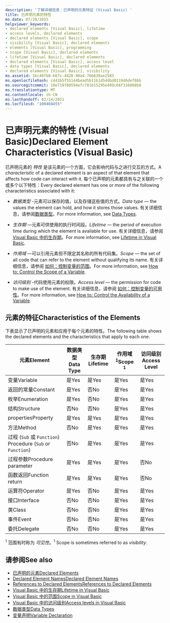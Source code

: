 ```yaml
---
description: '了解详细信息：已声明的元素特征 (Visual Basic) '
title: 已声明元素的特性
ms.date: 07/20/2015
helpviewer_keywords:
- declared elements [Visual Basic], lifetime
- access levels, declared elements
- declared elements [Visual Basic], scope
- visibility [Visual Basic], declared elements
- elements [Visual Basic], programming
- scope [Visual Basic], declared elements
- lifetime [Visual Basic], declared elements
- declared elements [Visual Basic], access level
- data types [Visual Basic], declared elements
- declared elements [Visual Basic], visibility
ms.assetid: 1bc40fb8-b67c-4428-90a4-76b630ae2583
ms.openlocfilehash: c441b5f55144bead5b11b1d5ddbd0119d6def86b
ms.sourcegitcommit: 10e719780594efc781b15295e499c66f316068b8
ms.translationtype: MT
ms.contentlocale: zh-CN
ms.lasthandoff: 02/14/2021
ms.locfileid: "100468455"
---
```

# <a name="declared-element-characteristics-visual-basic"></a><span data-ttu-id="20b68-103">已声明元素的特性 (Visual Basic)</span><span class="sxs-lookup"><span data-stu-id="20b68-103">Declared Element Characteristics (Visual Basic)</span></span>

<span data-ttu-id="20b68-104">已声明元素的 *特性* 是该元素的一个方面，它会影响代码与之进行交互的方式。</span><span class="sxs-lookup"><span data-stu-id="20b68-104">A *characteristic* of a declared element is an aspect of that element that affects how code can interact with it.</span></span> <span data-ttu-id="20b68-105">每个已声明的元素都具有与之关联的一个或多个以下特性：</span><span class="sxs-lookup"><span data-stu-id="20b68-105">Every declared element has one or more of the following characteristics associated with it:</span></span>  
  
- <span data-ttu-id="20b68-106">*数据类型* -元素可以保存的值，以及存储这些值的方式。</span><span class="sxs-lookup"><span data-stu-id="20b68-106">*Data type* — the values the element can hold, and how it stores those values.</span></span> <span data-ttu-id="20b68-107">有关详细信息，请参阅[数据类型](../../../language-reference/data-types/index.md)。</span><span class="sxs-lookup"><span data-stu-id="20b68-107">For more information, see [Data Types](../../../language-reference/data-types/index.md).</span></span>  
  
- <span data-ttu-id="20b68-108">*生存期* —元素可供使用的执行时间段。</span><span class="sxs-lookup"><span data-stu-id="20b68-108">*Lifetime* — the period of execution time during which the element is available for use.</span></span> <span data-ttu-id="20b68-109">有关详细信息，请参阅 [Visual Basic 中的生存期](lifetime.md)。</span><span class="sxs-lookup"><span data-stu-id="20b68-109">For more information, see [Lifetime in Visual Basic](lifetime.md).</span></span>  
  
- <span data-ttu-id="20b68-110">*作用域* —可以引用元素但不限定其名称的所有代码集。</span><span class="sxs-lookup"><span data-stu-id="20b68-110">*Scope* — the set of all code that can refer to the element without qualifying its name.</span></span> <span data-ttu-id="20b68-111">有关详细信息，请参阅 [如何：控制变量的范围](how-to-control-the-scope-of-a-variable.md)。</span><span class="sxs-lookup"><span data-stu-id="20b68-111">For more information, see [How to: Control the Scope of a Variable](how-to-control-the-scope-of-a-variable.md).</span></span>  
  
- <span data-ttu-id="20b68-112">*访问级别* -代码使用元素的权限。</span><span class="sxs-lookup"><span data-stu-id="20b68-112">*Access level* — the permission for code to make use of the element.</span></span> <span data-ttu-id="20b68-113">有关详细信息，请参阅 [如何：控制变量的可用性](how-to-control-the-availability-of-a-variable.md)。</span><span class="sxs-lookup"><span data-stu-id="20b68-113">For more information, see [How to: Control the Availability of a Variable](how-to-control-the-availability-of-a-variable.md).</span></span>  
  
## <a name="characteristics-of-the-elements"></a><span data-ttu-id="20b68-114">元素的特征</span><span class="sxs-lookup"><span data-stu-id="20b68-114">Characteristics of the Elements</span></span>  

 <span data-ttu-id="20b68-115">下表显示了已声明的元素和应用于每个元素的特性。</span><span class="sxs-lookup"><span data-stu-id="20b68-115">The following table shows the declared elements and the characteristics that apply to each one.</span></span>  
  
|<span data-ttu-id="20b68-116">元素</span><span class="sxs-lookup"><span data-stu-id="20b68-116">Element</span></span>|<span data-ttu-id="20b68-117">数据类型</span><span class="sxs-lookup"><span data-stu-id="20b68-117">Data Type</span></span>|<span data-ttu-id="20b68-118">生存期</span><span class="sxs-lookup"><span data-stu-id="20b68-118">Lifetime</span></span>|<span data-ttu-id="20b68-119">作用域 <sup>1</sup></span><span class="sxs-lookup"><span data-stu-id="20b68-119">Scope <sup>1</sup></span></span>|<span data-ttu-id="20b68-120">访问级别</span><span class="sxs-lookup"><span data-stu-id="20b68-120">Access Level</span></span>|  
|-------------|---------------|--------------|------------------------|------------------|  
|<span data-ttu-id="20b68-121">变量</span><span class="sxs-lookup"><span data-stu-id="20b68-121">Variable</span></span>|<span data-ttu-id="20b68-122">是</span><span class="sxs-lookup"><span data-stu-id="20b68-122">Yes</span></span>|<span data-ttu-id="20b68-123">是</span><span class="sxs-lookup"><span data-stu-id="20b68-123">Yes</span></span>|<span data-ttu-id="20b68-124">是</span><span class="sxs-lookup"><span data-stu-id="20b68-124">Yes</span></span>|<span data-ttu-id="20b68-125">是</span><span class="sxs-lookup"><span data-stu-id="20b68-125">Yes</span></span>|  
|<span data-ttu-id="20b68-126">返回的常量</span><span class="sxs-lookup"><span data-stu-id="20b68-126">Constant</span></span>|<span data-ttu-id="20b68-127">是</span><span class="sxs-lookup"><span data-stu-id="20b68-127">Yes</span></span>|<span data-ttu-id="20b68-128">否</span><span class="sxs-lookup"><span data-stu-id="20b68-128">No</span></span>|<span data-ttu-id="20b68-129">是</span><span class="sxs-lookup"><span data-stu-id="20b68-129">Yes</span></span>|<span data-ttu-id="20b68-130">是</span><span class="sxs-lookup"><span data-stu-id="20b68-130">Yes</span></span>|  
|<span data-ttu-id="20b68-131">枚举</span><span class="sxs-lookup"><span data-stu-id="20b68-131">Enumeration</span></span>|<span data-ttu-id="20b68-132">是</span><span class="sxs-lookup"><span data-stu-id="20b68-132">Yes</span></span>|<span data-ttu-id="20b68-133">否</span><span class="sxs-lookup"><span data-stu-id="20b68-133">No</span></span>|<span data-ttu-id="20b68-134">是</span><span class="sxs-lookup"><span data-stu-id="20b68-134">Yes</span></span>|<span data-ttu-id="20b68-135">是</span><span class="sxs-lookup"><span data-stu-id="20b68-135">Yes</span></span>|  
|<span data-ttu-id="20b68-136">结构</span><span class="sxs-lookup"><span data-stu-id="20b68-136">Structure</span></span>|<span data-ttu-id="20b68-137">否</span><span class="sxs-lookup"><span data-stu-id="20b68-137">No</span></span>|<span data-ttu-id="20b68-138">否</span><span class="sxs-lookup"><span data-stu-id="20b68-138">No</span></span>|<span data-ttu-id="20b68-139">是</span><span class="sxs-lookup"><span data-stu-id="20b68-139">Yes</span></span>|<span data-ttu-id="20b68-140">是</span><span class="sxs-lookup"><span data-stu-id="20b68-140">Yes</span></span>|  
|<span data-ttu-id="20b68-141">properties</span><span class="sxs-lookup"><span data-stu-id="20b68-141">Property</span></span>|<span data-ttu-id="20b68-142">是</span><span class="sxs-lookup"><span data-stu-id="20b68-142">Yes</span></span>|<span data-ttu-id="20b68-143">是</span><span class="sxs-lookup"><span data-stu-id="20b68-143">Yes</span></span>|<span data-ttu-id="20b68-144">是</span><span class="sxs-lookup"><span data-stu-id="20b68-144">Yes</span></span>|<span data-ttu-id="20b68-145">是</span><span class="sxs-lookup"><span data-stu-id="20b68-145">Yes</span></span>|  
|<span data-ttu-id="20b68-146">方法</span><span class="sxs-lookup"><span data-stu-id="20b68-146">Method</span></span>|<span data-ttu-id="20b68-147">否</span><span class="sxs-lookup"><span data-stu-id="20b68-147">No</span></span>|<span data-ttu-id="20b68-148">是</span><span class="sxs-lookup"><span data-stu-id="20b68-148">Yes</span></span>|<span data-ttu-id="20b68-149">是</span><span class="sxs-lookup"><span data-stu-id="20b68-149">Yes</span></span>|<span data-ttu-id="20b68-150">是</span><span class="sxs-lookup"><span data-stu-id="20b68-150">Yes</span></span>|  
|<span data-ttu-id="20b68-151">过程 (`Sub` 或 `Function`) </span><span class="sxs-lookup"><span data-stu-id="20b68-151">Procedure (`Sub` or `Function`)</span></span>|<span data-ttu-id="20b68-152">否</span><span class="sxs-lookup"><span data-stu-id="20b68-152">No</span></span>|<span data-ttu-id="20b68-153">是</span><span class="sxs-lookup"><span data-stu-id="20b68-153">Yes</span></span>|<span data-ttu-id="20b68-154">是</span><span class="sxs-lookup"><span data-stu-id="20b68-154">Yes</span></span>|<span data-ttu-id="20b68-155">是</span><span class="sxs-lookup"><span data-stu-id="20b68-155">Yes</span></span>|  
|<span data-ttu-id="20b68-156">过程参数</span><span class="sxs-lookup"><span data-stu-id="20b68-156">Procedure parameter</span></span>|<span data-ttu-id="20b68-157">是</span><span class="sxs-lookup"><span data-stu-id="20b68-157">Yes</span></span>|<span data-ttu-id="20b68-158">是</span><span class="sxs-lookup"><span data-stu-id="20b68-158">Yes</span></span>|<span data-ttu-id="20b68-159">是</span><span class="sxs-lookup"><span data-stu-id="20b68-159">Yes</span></span>|<span data-ttu-id="20b68-160">否</span><span class="sxs-lookup"><span data-stu-id="20b68-160">No</span></span>|  
|<span data-ttu-id="20b68-161">函数返回</span><span class="sxs-lookup"><span data-stu-id="20b68-161">Function return</span></span>|<span data-ttu-id="20b68-162">是</span><span class="sxs-lookup"><span data-stu-id="20b68-162">Yes</span></span>|<span data-ttu-id="20b68-163">是</span><span class="sxs-lookup"><span data-stu-id="20b68-163">Yes</span></span>|<span data-ttu-id="20b68-164">是</span><span class="sxs-lookup"><span data-stu-id="20b68-164">Yes</span></span>|<span data-ttu-id="20b68-165">否</span><span class="sxs-lookup"><span data-stu-id="20b68-165">No</span></span>|  
|<span data-ttu-id="20b68-166">运算符</span><span class="sxs-lookup"><span data-stu-id="20b68-166">Operator</span></span>|<span data-ttu-id="20b68-167">是</span><span class="sxs-lookup"><span data-stu-id="20b68-167">Yes</span></span>|<span data-ttu-id="20b68-168">否</span><span class="sxs-lookup"><span data-stu-id="20b68-168">No</span></span>|<span data-ttu-id="20b68-169">是</span><span class="sxs-lookup"><span data-stu-id="20b68-169">Yes</span></span>|<span data-ttu-id="20b68-170">是</span><span class="sxs-lookup"><span data-stu-id="20b68-170">Yes</span></span>|  
|<span data-ttu-id="20b68-171">接口</span><span class="sxs-lookup"><span data-stu-id="20b68-171">Interface</span></span>|<span data-ttu-id="20b68-172">否</span><span class="sxs-lookup"><span data-stu-id="20b68-172">No</span></span>|<span data-ttu-id="20b68-173">否</span><span class="sxs-lookup"><span data-stu-id="20b68-173">No</span></span>|<span data-ttu-id="20b68-174">是</span><span class="sxs-lookup"><span data-stu-id="20b68-174">Yes</span></span>|<span data-ttu-id="20b68-175">是</span><span class="sxs-lookup"><span data-stu-id="20b68-175">Yes</span></span>|  
|<span data-ttu-id="20b68-176">类</span><span class="sxs-lookup"><span data-stu-id="20b68-176">Class</span></span>|<span data-ttu-id="20b68-177">否</span><span class="sxs-lookup"><span data-stu-id="20b68-177">No</span></span>|<span data-ttu-id="20b68-178">否</span><span class="sxs-lookup"><span data-stu-id="20b68-178">No</span></span>|<span data-ttu-id="20b68-179">是</span><span class="sxs-lookup"><span data-stu-id="20b68-179">Yes</span></span>|<span data-ttu-id="20b68-180">是</span><span class="sxs-lookup"><span data-stu-id="20b68-180">Yes</span></span>|  
|<span data-ttu-id="20b68-181">事件</span><span class="sxs-lookup"><span data-stu-id="20b68-181">Event</span></span>|<span data-ttu-id="20b68-182">否</span><span class="sxs-lookup"><span data-stu-id="20b68-182">No</span></span>|<span data-ttu-id="20b68-183">否</span><span class="sxs-lookup"><span data-stu-id="20b68-183">No</span></span>|<span data-ttu-id="20b68-184">是</span><span class="sxs-lookup"><span data-stu-id="20b68-184">Yes</span></span>|<span data-ttu-id="20b68-185">是</span><span class="sxs-lookup"><span data-stu-id="20b68-185">Yes</span></span>|  
|<span data-ttu-id="20b68-186">委托</span><span class="sxs-lookup"><span data-stu-id="20b68-186">Delegate</span></span>|<span data-ttu-id="20b68-187">否</span><span class="sxs-lookup"><span data-stu-id="20b68-187">No</span></span>|<span data-ttu-id="20b68-188">否</span><span class="sxs-lookup"><span data-stu-id="20b68-188">No</span></span>|<span data-ttu-id="20b68-189">是</span><span class="sxs-lookup"><span data-stu-id="20b68-189">Yes</span></span>|<span data-ttu-id="20b68-190">是</span><span class="sxs-lookup"><span data-stu-id="20b68-190">Yes</span></span>|  
  
 <span data-ttu-id="20b68-191"><sup>1</sup> 范围有时称为 *可见性*。</span><span class="sxs-lookup"><span data-stu-id="20b68-191"><sup>1</sup> Scope is sometimes referred to as *visibility*.</span></span>  
  
## <a name="see-also"></a><span data-ttu-id="20b68-192">请参阅</span><span class="sxs-lookup"><span data-stu-id="20b68-192">See also</span></span>

- [<span data-ttu-id="20b68-193">已声明的元素</span><span class="sxs-lookup"><span data-stu-id="20b68-193">Declared Elements</span></span>](index.md)
- [<span data-ttu-id="20b68-194">Declared Element Names</span><span class="sxs-lookup"><span data-stu-id="20b68-194">Declared Element Names</span></span>](declared-element-names.md)
- [<span data-ttu-id="20b68-195">References to Declared Elements</span><span class="sxs-lookup"><span data-stu-id="20b68-195">References to Declared Elements</span></span>](references-to-declared-elements.md)
- [<span data-ttu-id="20b68-196">Visual Basic 中的生存期</span><span class="sxs-lookup"><span data-stu-id="20b68-196">Lifetime in Visual Basic</span></span>](lifetime.md)
- [<span data-ttu-id="20b68-197">Visual Basic 中的范围</span><span class="sxs-lookup"><span data-stu-id="20b68-197">Scope in Visual Basic</span></span>](scope.md)
- [<span data-ttu-id="20b68-198">Visual Basic 中的访问级别</span><span class="sxs-lookup"><span data-stu-id="20b68-198">Access levels in Visual Basic</span></span>](access-levels.md)
- [<span data-ttu-id="20b68-199">数据类型</span><span class="sxs-lookup"><span data-stu-id="20b68-199">Data Types</span></span>](../data-types/index.md)
- [<span data-ttu-id="20b68-200">变量声明</span><span class="sxs-lookup"><span data-stu-id="20b68-200">Variable Declaration</span></span>](../variables/variable-declaration.md)
